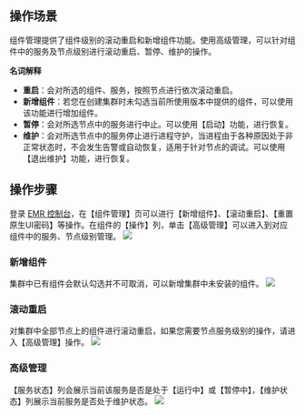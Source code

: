 
## 操作场景
组件管理提供了组件级别的滚动重启和新增组件功能。使用高级管理，可以针对组件中的服务及节点级别进行滚动重启、暂停、维护的操作。

**名词解释**
- **重启**：会对所选的组件、服务，按照节点进行依次滚动重启。
- **新增组件**：若您在创建集群时未勾选当前所使用版本中提供的组件，可以使用该功能进行增加组件。
- **暂停**：会对所选节点中的服务进行中止。可以使用【启动】功能，进行恢复。
- **维护**：会对所选节点中的服务停止进行进程守护，当进程由于各种原因处于非正常状态时，不会发生告警或自动恢复，适用于针对节点的调试。可以使用【退出维护】功能，进行恢复。

##  操作步骤
登录 [EMR 控制台](https://console.cloud.tencent.com/emr)，在【组件管理】页可以进行【新增组件】、【滚动重启】、【重置原生UI密码】等操作。在组件的【操作】列，单击【高级管理】可以进入到对应组件中的服务、节点级别管理。
![](https://main.qcloudimg.com/raw/30ef61c0dd078feec2b19d84a92d9a04.png)
### 新增组件
集群中已有组件会默认勾选并不可取消，可以新增集群中未安装的组件。
 ![](https://main.qcloudimg.com/raw/2d04a022bfaf473b55c7f8883c084011.png)
### 滚动重启
对集群中全部节点上的组件进行滚动重启，如果您需要节点服务级别的操作，请进入【高级管理】操作。
 ![](https://main.qcloudimg.com/raw/6ae080b9c8bf7aa83cee248ab709d63b.png)
### 高级管理
【服务状态】列会展示当前该服务是否是处于【运行中】或【暂停中】，【维护状态】列展示当前服务是否处于维护状态。
![](https://main.qcloudimg.com/raw/7cdb717d1415d175901a5220d6420731.png)
